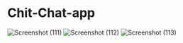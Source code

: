 # Chit-Chat-app
![Screenshot (111)](https://github.com/vibhor2310/Chit-Chat-app/assets/95543808/aef75b95-88e7-4c44-b807-15fa29832cef)
![Screenshot (112)](https://github.com/vibhor2310/Chit-Chat-app/assets/95543808/d36a6182-0652-4d34-a855-9df2e58b017b)
![Screenshot (113)](https://github.com/vibhor2310/Chit-Chat-app/assets/95543808/fd10d30b-fcb7-47bc-b255-65b628b0a352)

